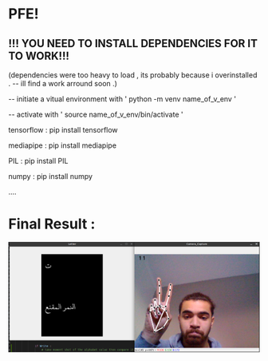 
# PFE!
!!!  YOU NEED TO INSTALL DEPENDENCIES FOR IT TO WORK!!!
--


(dependencies were  too heavy to load , its probably because i overinstalled . -- ill find a work arround soon .) 

-- initiate a vitual environment  with  ' python -m venv name_of_v_env '

-- activate with  ' source name_of_v_env/bin/activate '  

tensorflow :  pip install tensorflow

mediapipe :  pip install mediapipe

PIL :  pip install PIL

numpy :  pip install numpy

....


# Final Result : 

![App Screenshot](https://github.com/Ben0mar116/PFE/blob/main/Screenshot%20from%202023-03-21%2017-48-27.png?raw=true)
